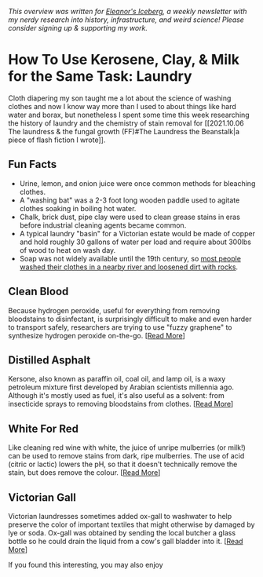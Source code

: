 <cite>This overview was written for [Eleanor's Iceberg](http://newsletter.eleanorkonik.com/), a weekly newsletter with my nerdy research into history, infrastructure, and weird science! Please consider signing up & supporting my work.</cite>

# How To Use Kerosene, Clay, & Milk for the Same Task: Laundry

Cloth diapering my son taught me a lot about the science of washing clothes and now I know way more than I used to about things like hard water and borax, but nonetheless I spent some time this week researching the history of laundry and the chemistry of stain removal for [[2021.10.06 The laundress & the fungal growth (FF)#The Laundress the Beanstalk|a piece of flash fiction I wrote]].  

## Fun Facts

* Urine, lemon, and onion juice were once common methods for bleaching clothes. 
* A "washing bat" was a 2-3 foot long wooden paddle used to agitate clothes soaking in boiling hot water.
* Chalk, brick dust, pipe clay were used to clean grease stains in eras before industrial cleaning agents became common. 
* A typical laundry "basin" for a Victorian estate would be made of copper and hold roughly 30 gallons of water per load and require about 300lbs of wood to heat on wash day. 
* Soap was not widely available until the 19th century, so [most people washed their clothes in a nearby river and loosened dirt with rocks](https://thescrubba.com/blogs/news/how-people-used-to-wash-the-fascinating-history-of-laundry). 
 
## Clean Blood 
Because hydrogen peroxide, useful for everything from removing bloodstains to disinfectant, is surprisingly difficult to make and even harder to transport safely, researchers are trying to use "fuzzy graphene" to synthesize hydrogen peroxide on-the-go. [[Read More](https://engineering.cmu.edu/news-events/news/2020/02/06-hydrogen-peroxide.html)]

## Distilled Asphalt 
Kersone, also known as paraffin oil, coal oil, and lamp oil, is a waxy petroleum mixture first developed by Arabian scientists millennia ago. Although it's mostly used as fuel, it's also useful as a solvent: from insecticide sprays to removing bloodstains from clothes. [[Read More](http://www.madehow.com/Volume-7/Kerosene.html)]

## White For Red
Like cleaning red wine with white, the juice of unripe mulberries (or milk!) can be used to remove stains from dark, ripe mulberries. The use of acid (citric or lactic) lowers the pH, so that it doesn't technically remove the stain, but does remove the colour. [[Read More](https://www.newscientist.com/lastword/mg24532701-100-mulberry-stains-why-do-milk-and-juice-make-them-disappear/)] 

## Victorian Gall
Victorian laundresses sometimes added ox-gall to washwater to help preserve the color of important textiles that might otherwise by damaged by lye or soda. Ox-gall was obtained by sending the local butcher a glass bottle so he could drain the liquid from a cow's gall bladder into it. [[Read More](https://kimrendfeld.wordpress.com/2012/09/26/laundry-in-the-18th-and-early-19th-centuries/)]

<div class=infobox>If you found this interesting, you may also enjoy </div>